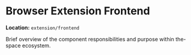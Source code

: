 # Browser Extension Frontend

**Location:** `extension/frontend`

Brief overview of the component responsibilities and purpose within the-space ecosystem.
